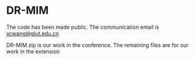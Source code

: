 # DR-MIM
The code has been made public.
The communication email is xcwang@glut.edu.cn

DR-MIM.zip is our work in the conference.
The remaining files are for our work in the extension
